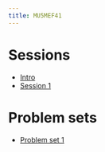 ```yaml
---
title: MU5MEF41
---
```



# Sessions

* [Intro](Notebooks/intro.ipynb)
* [Session 1](Session/session1.zip) 


# Problem sets
* [Problem set 1](PS/PS1.ipynb)

<!--
* [Problem set 2](PS/PS2.ipynb)
* [Problem set 3](PS/PS3.ipynb)
* [Problem set 4](PS/PS4.ipynb)

# Exam
* [Exam](Exam/Exam.ipynb)
-->

